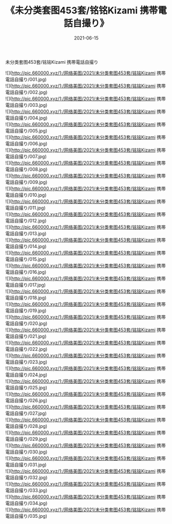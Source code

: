 ﻿---
layout: post
title:  《未分类套图453套/铭铭Kizami 携帯電話自撮り》
date:   2021-06-15
img: http://pic.660000.xyz/1:/网络美图/2021/未分类套图453套/铭铭Kizami 携帯電話自撮り/000.jpg
categories: [美女, 清纯, 唯美]
---

未分类套图453套/铭铭Kizami 携帯電話自撮り

 ![](http://pic.660000.xyz/1:/网络美图/2021/未分类套图453套/铭铭Kizami 携帯電話自撮り/001.jpg) <br>![](http://pic.660000.xyz/1:/网络美图/2021/未分类套图453套/铭铭Kizami 携帯電話自撮り/002.jpg) <br>![](http://pic.660000.xyz/1:/网络美图/2021/未分类套图453套/铭铭Kizami 携帯電話自撮り/003.jpg) <br>![](http://pic.660000.xyz/1:/网络美图/2021/未分类套图453套/铭铭Kizami 携帯電話自撮り/004.jpg) <br>![](http://pic.660000.xyz/1:/网络美图/2021/未分类套图453套/铭铭Kizami 携帯電話自撮り/005.jpg) <br>![](http://pic.660000.xyz/1:/网络美图/2021/未分类套图453套/铭铭Kizami 携帯電話自撮り/006.jpg) <br>![](http://pic.660000.xyz/1:/网络美图/2021/未分类套图453套/铭铭Kizami 携帯電話自撮り/007.jpg) <br>![](http://pic.660000.xyz/1:/网络美图/2021/未分类套图453套/铭铭Kizami 携帯電話自撮り/008.jpg) <br>![](http://pic.660000.xyz/1:/网络美图/2021/未分类套图453套/铭铭Kizami 携帯電話自撮り/009.jpg) <br>![](http://pic.660000.xyz/1:/网络美图/2021/未分类套图453套/铭铭Kizami 携帯電話自撮り/010.jpg) <br>![](http://pic.660000.xyz/1:/网络美图/2021/未分类套图453套/铭铭Kizami 携帯電話自撮り/011.jpg) <br>![](http://pic.660000.xyz/1:/网络美图/2021/未分类套图453套/铭铭Kizami 携帯電話自撮り/012.jpg) <br>![](http://pic.660000.xyz/1:/网络美图/2021/未分类套图453套/铭铭Kizami 携帯電話自撮り/013.jpg) <br>![](http://pic.660000.xyz/1:/网络美图/2021/未分类套图453套/铭铭Kizami 携帯電話自撮り/014.jpg) <br>![](http://pic.660000.xyz/1:/网络美图/2021/未分类套图453套/铭铭Kizami 携帯電話自撮り/015.jpg) <br>![](http://pic.660000.xyz/1:/网络美图/2021/未分类套图453套/铭铭Kizami 携帯電話自撮り/016.jpg) <br>![](http://pic.660000.xyz/1:/网络美图/2021/未分类套图453套/铭铭Kizami 携帯電話自撮り/017.jpg) <br>![](http://pic.660000.xyz/1:/网络美图/2021/未分类套图453套/铭铭Kizami 携帯電話自撮り/018.jpg) <br>![](http://pic.660000.xyz/1:/网络美图/2021/未分类套图453套/铭铭Kizami 携帯電話自撮り/019.jpg) <br>![](http://pic.660000.xyz/1:/网络美图/2021/未分类套图453套/铭铭Kizami 携帯電話自撮り/020.jpg) <br>![](http://pic.660000.xyz/1:/网络美图/2021/未分类套图453套/铭铭Kizami 携帯電話自撮り/021.jpg) <br>![](http://pic.660000.xyz/1:/网络美图/2021/未分类套图453套/铭铭Kizami 携帯電話自撮り/022.jpg) <br>![](http://pic.660000.xyz/1:/网络美图/2021/未分类套图453套/铭铭Kizami 携帯電話自撮り/023.jpg) <br>![](http://pic.660000.xyz/1:/网络美图/2021/未分类套图453套/铭铭Kizami 携帯電話自撮り/024.jpg) <br>![](http://pic.660000.xyz/1:/网络美图/2021/未分类套图453套/铭铭Kizami 携帯電話自撮り/025.jpg) <br>![](http://pic.660000.xyz/1:/网络美图/2021/未分类套图453套/铭铭Kizami 携帯電話自撮り/026.jpg) <br>![](http://pic.660000.xyz/1:/网络美图/2021/未分类套图453套/铭铭Kizami 携帯電話自撮り/027.jpg) <br>![](http://pic.660000.xyz/1:/网络美图/2021/未分类套图453套/铭铭Kizami 携帯電話自撮り/028.jpg) <br>![](http://pic.660000.xyz/1:/网络美图/2021/未分类套图453套/铭铭Kizami 携帯電話自撮り/029.jpg) <br>![](http://pic.660000.xyz/1:/网络美图/2021/未分类套图453套/铭铭Kizami 携帯電話自撮り/030.jpg) <br>![](http://pic.660000.xyz/1:/网络美图/2021/未分类套图453套/铭铭Kizami 携帯電話自撮り/031.jpg) <br>![](http://pic.660000.xyz/1:/网络美图/2021/未分类套图453套/铭铭Kizami 携帯電話自撮り/032.jpg) <br>![](http://pic.660000.xyz/1:/网络美图/2021/未分类套图453套/铭铭Kizami 携帯電話自撮り/033.jpg) <br>![](http://pic.660000.xyz/1:/网络美图/2021/未分类套图453套/铭铭Kizami 携帯電話自撮り/034.jpg) <br>![](http://pic.660000.xyz/1:/网络美图/2021/未分类套图453套/铭铭Kizami 携帯電話自撮り/035.jpg) <br>